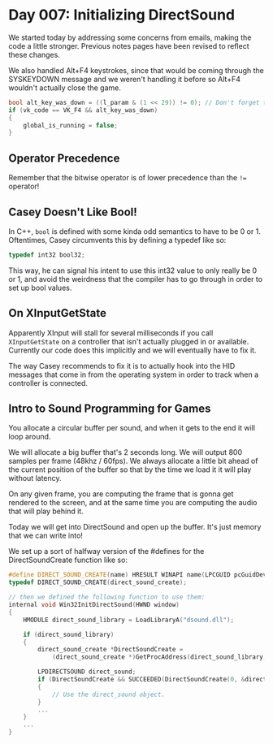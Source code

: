 # Day 007: Initializing DirectSound

We started today by addressing some concerns from emails, making the code a little stronger. Previous notes pages have been revised to reflect these changes.

We also handled Alt+F4 keystrokes, since that would be coming through the SYSKEYDOWN message and we weren't handling it before so Alt+F4 wouldn't actually close the game.

```c++
bool alt_key_was_down = ((l_param & (1 << 29)) != 0); // Don't forget the parentheses!
if (vk_code == VK_F4 && alt_key_was_down)
{
    global_is_running = false;
}
```

## Operator Precedence

Remember that the bitwise operator is of lower precedence than the `!=` operator!

## Casey Doesn't Like Bool!

In C++, `bool` is defined with some kinda odd semantics to have to be 0 or 1. Oftentimes, Casey circumvents this by defining a typedef like so:

```c++
typedef int32 bool32;
```

This way, he can signal his intent to use this int32 value to only really be 0 or 1, and avoid the weirdness that the compiler has to go through in order to set up bool values.

## On XInputGetState

Apparently XInput will stall for several milliseconds if you call `XInputGetState` on a controller that isn't actually plugged in or available. Currently our code does this implicitly and we will eventually have to fix it.

The way Casey recommends to fix it is to actually hook into the HID messages that come in from the operating system in order to track when a controller is connected.

## Intro to Sound Programming for Games

You allocate a circular buffer per sound, and when it gets to the end it will loop around.

We will allocate a big buffer that's 2 seconds long. We will output 800 samples per frame (48khz / 60fps). We always allocate a little bit ahead of the current position of the buffer so that by the time we load it it will play without latency.

On any given frame, you are computing the frame that is gonna get rendered to the screen, and at the same time you are computing the audio that will play behind it.

Today we will get into DirectSound and open up the buffer. It's just memory that we can write into!

We set up a sort of halfway version of the #defines for the DirectSoundCreate function like so:

```c++
#define DIRECT_SOUND_CREATE(name) HRESULT WINAPI name(LPCGUID pcGuidDevice, LPDIRECTSOUND *ppDS, LPUNKNOWN pUnkOuter)
typedef DIRECT_SOUND_CREATE(direct_sound_create);

// then we defined the following function to use them:
internal void Win32InitDirectSound(HWND window)
{
    HMODULE direct_sound_library = LoadLibraryA("dsound.dll");

    if (direct_sound_library)
    {
        direct_sound_create *DirectSoundCreate = 
            (direct_sound_create *)GetProcAddress(direct_sound_library, "DirectSoundCreate");

        LPDIRECTSOUND direct_sound;
        if (DirectSoundCreate && SUCCEEDED(DirectSoundCreate(0, &direct_sound, 0)))
        {
            // Use the direct_sound object.
        }
        ...
    }
    ...
}

```